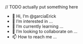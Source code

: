 // TODO actually put something here
- 👋 Hi, I’m @garciaErick
- 👀 I’m interested in ...
- 🌱 I’m currently learning ...
- 💞️ I’m looking to collaborate on ...
- 📫 How to reach me ...

<!---
garciaErick/garciaErick is a ✨ special ✨ repository because its `README.md` (this file) appears on your GitHub profile.
You can click the Preview link to take a look at your changes.
--->
